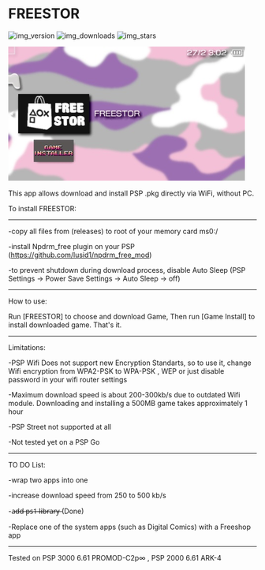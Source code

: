 # FREESTOR 

![img_version]   ![img_downloads]   ![img_stars]


![img_photo]



This app allows download and install PSP .pkg directly via WiFi, without PC. 

To install FREESTOR:
___________________________
-copy all files from (releases) to root of your memory card ms0:/

-install Npdrm_free plugin on your PSP (https://github.com/lusid1/npdrm_free_mod)

-to prevent shutdown during download process, disable Auto Sleep (PSP Settings -> Power Save Settings -> Auto Sleep -> off)
___________________________
How to use:

Run [FREESTOR] to choose and download Game, Then run [Game Install] to install downloaded game. That's it.
___________________________
Limitations:

-PSP Wifi Does not support new Encryption Standarts, so to use it, change Wifi encryption from WPA2-PSK to WPA-PSK , WEP or just disable password in your wifi router settings

-Maximum download speed is about 200-300kb/s due to outdated Wifi module. Downloading and installing a 500MB game takes approximately 1 hour

-PSP Street not supported at all

-Not tested yet on a PSP Go 
___________________________
TO DO List:

-wrap two apps into one

-increase download speed from 250 to 500 kb/s

-a̶d̶d̶ ̶p̶s̶1̶ ̶l̶i̶b̶r̶a̶r̶y̶  (Done)

-Replace one of the system apps (such as Digital Comics) with a Freeshop app
___________________________
Tested on PSP 3000 6.61 PROMOD-C2p∞ , PSP 2000 6.61 ARK-4


[img_downloads]: https://img.shields.io/github/downloads/GorGylka/FREESTOR/total.svg?color=red&style=for-the-badge&maxAge=3600
[img_stars]: https://img.shields.io/github/stars/gorgylka/freestor?color=red&style=for-the-badge&maxAge=3600
[img_version]: https://img.shields.io/github/v/release/gorgylka/freestor?color=red&label=latest%20release&style=for-the-badge
[img_photo]: https://github.com/GorGylka/FREESTOR/blob/main/photo.jpg
